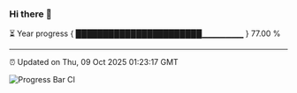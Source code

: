 ### Hi there 👋

⏳ Year progress { ███████████████████████▁▁▁▁▁▁▁ } 77.00 %

---

⏰ Updated on Thu, 09 Oct 2025 01:23:17 GMT

![Progress Bar CI](https://github.com/liununu/liununu/workflows/Progress%20Bar%20CI/badge.svg)
